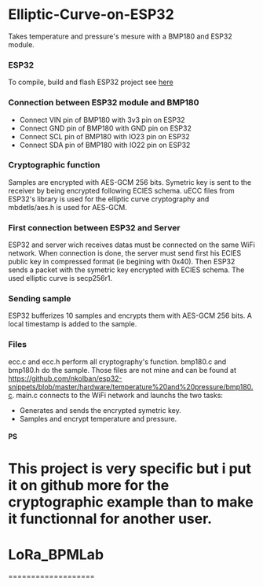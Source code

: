 
# Elliptic-Curve-on-ESP32

Takes temperature and pressure's mesure with a BMP180 and ESP32 module.

### ESP32

To compile, build and flash ESP32 project see [here](https://github.com/espressif/esp-idf)

### Connection between ESP32 module and BMP180


* Connect VIN pin of BMP180 with 3v3 pin on ESP32
* Connect GND pin of BMP180 with GND pin on ESP32
* Connect SCL pin of BMP180 with IO23 pin on ESP32
* Connect SDA pin of BMP180 with IO22 pin on ESP32

### Cryptographic function

Samples are encrypted with AES-GCM 256 bits. Symetric key is sent to the receiver by being encrypted following ECIES schema. uECC files from ESP32's library is used for the elliptic curve cryptography and mbdetls/aes.h is used for AES-GCM.

### First connection between ESP32 and Server

ESP32 and server wich receives datas must be connected on the same WiFi network. When connection is done, the server must send first his ECIES public key in compressed format (ie begining with 0x40). Then ESP32 sends a packet with the symetric key encrypted with ECIES schema. The used elliptic curve is secp256r1.


### Sending sample

ESP32 bufferizes 10 samples and encrypts them with AES-GCM 256 bits. A local timestamp is added to the sample.


### Files

ecc.c and ecc.h perform all cryptography's function. bmp180.c and bmp180.h do the sample. Those files are not mine and can be found at https://github.com/nkolban/esp32-snippets/blob/master/hardware/temperature%20and%20pressure/bmp180.c. main.c connects to the WiFi network and launchs the two tasks:

* Generates and sends the encrypted symetric key.
* Samples and encrypt temperature and pressure.


#### PS
This project is very specific but i put it on github more for the cryptographic example than to make it functionnal for another user.
=======
# LoRa_BPMLab
===================
